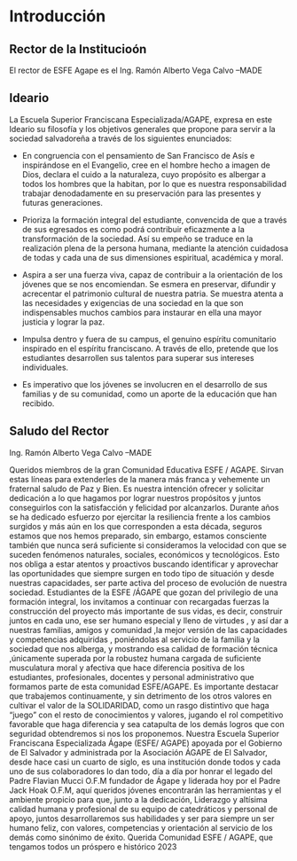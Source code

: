 # Introducción
## Rector de la Institucioón
El rector de ESFE Agape es el Ing. Ramón Alberto Vega Calvo –MADE
## Ideario
La Escuela Superior Franciscana Especializada/AGAPE, expresa en
este Ideario su filosofía y los objetivos generales que propone para
servir a la sociedad salvadoreña a través de los siguientes
enunciados:

- En congruencia con el pensamiento de San Francisco de Asís e
inspirándose en el Evangelio, cree en el hombre hecho a imagen
de Dios, declara el cuido a la naturaleza, cuyo propósito es
albergar a todos los hombres que la habitan, por lo que es
nuestra responsabilidad trabajar denodadamente en su
preservación para las presentes y futuras generaciones.

- Prioriza la formación integral del estudiante, convencida de que a
través de sus egresados es como podrá contribuir eficazmente a
la transformación de la sociedad. Así su empeño se traduce en la
realización plena de la persona humana, mediante la atención
cuidadosa de todas y cada una de sus dimensiones espiritual,
académica y moral. 

- Aspira a ser una fuerza viva, capaz de contribuir a la orientación
de los jóvenes que se nos encomiendan. Se esmera en
preservar, difundir y acrecentar el patrimonio cultural de nuestra
patria. Se muestra atenta a las necesidades y exigencias de una
sociedad en la que son indispensables muchos cambios para
instaurar en ella una mayor justicia y lograr la paz.

- Impulsa dentro y fuera de su campus, el genuino espíritu
comunitario inspirado en el espíritu franciscano. A través de ello,
pretende que los estudiantes desarrollen sus talentos para
superar sus intereses individuales.

- Es imperativo que los jóvenes se involucren en el desarrollo de
sus familias y de su comunidad, como un aporte de la educación
que han recibido.

## Saludo del Rector 
Ing. Ramón Alberto Vega Calvo –MADE

Queridos miembros de la gran Comunidad Educativa ESFE / AGAPE.
Sirvan estas líneas para extenderles de la manera más franca y vehemente un fraternal
saludo de Paz y Bien.
Es nuestra intención ofrecer y solicitar dedicación a lo que hagamos por lograr nuestros
propósitos y juntos conseguirlos con la satisfacción y felicidad por alcanzarlos.
Durante años se ha dedicado esfuerzo por ejercitar la resiliencia frente a los cambios
surgidos y más aún en los que corresponden a esta década, seguros estamos que nos
hemos preparado, sin embargo, estamos consciente también que nunca será suficiente
si consideramos la velocidad con que se suceden fenómenos naturales, sociales,
económicos y tecnológicos. Esto nos obliga a estar atentos y proactivos buscando
identificar y aprovechar las oportunidades que siempre surgen en todo tipo de situación y
desde nuestras capacidades, ser parte activa del proceso de evolución de nuestra
sociedad.
Estudiantes de la ESFE /ÁGAPE que gozan del privilegio de una formación integral, los
invitamos a continuar con recargadas fuerzas la construcción del proyecto más
importante de sus vidas, es decir, construir juntos en cada uno, ese ser humano especial
y lleno de virtudes , y así dar a nuestras familias, amigos y comunidad ,la mejor
versión de las capacidades y competencias adquiridas , poniéndolas al servicio de la
familia y la sociedad que nos alberga, y mostrando esa calidad de formación
técnica ,únicamente superada por la robustez humana cargada de suficiente
musculatura moral y afectiva que hace diferencia positiva de los estudiantes,
profesionales, docentes y personal administrativo que formamos parte de esta
comunidad ESFE/AGAPE.
Es importante destacar que trabajemos continuamente, y sin detrimento de los otros
valores en cultivar el valor de la SOLIDARIDAD, como un rasgo distintivo que haga
“juego” con el resto de conocimientos y valores, jugando el rol competitivo favorable que
haga diferencia y sea catapulta de los demás logros que con seguridad obtendremos si
nos los proponemos.
Nuestra Escuela Superior Franciscana Especializada Ágape (ESFE/ AGAPE) apoyada
por el Gobierno de El Salvador y administrada por la Asociación ÁGAPE de El Salvador,
desde hace casi un cuarto de siglo, es una institución donde todos y cada uno de sus
colaboradores lo dan todo, día a día por honrar el legado del Padre Flavian Mucci O.F.M
fundador de Ágape y liderada hoy por el Padre Jack Hoak O.F.M, aquí queridos jóvenes
encontrarán las herramientas y el ambiente propicio para que, junto a la dedicación,
Liderazgo y altísima calidad humana y profesional de su equipo de catedráticos y
personal de apoyo, juntos desarrollaremos sus habilidades y ser para siempre un ser
humano feliz, con valores, competencias y orientación al servicio de los demás como
sinónimo de éxito.
Querida Comunidad ESFE / AGAPE, que tengamos todos un próspero e histórico 2023
